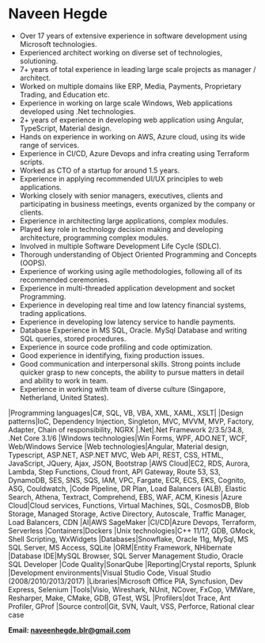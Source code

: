 # Naveen Hegde

* Over 17 years of extensive experience in software development using Microsoft technologies.
* Experienced architect working on diverse set of technologies, solutioning.
* 7+ years of total experience in leading large scale projects as manager / architect.
* Worked on multiple domains like ERP, Media, Payments, Proprietary Trading, and Education etc.
* Experience in working on large scale Windows, Web applications developed using .Net technologies.
* 2+ years of experience in developing web application using Angular, TypeScript, Material design.
* Hands on experience in working on AWS, Azure cloud, using its wide range of services.
* Experience in CI/CD, Azure Devops and infra creating using Terraform scripts.
* Worked as CTO of a startup for around 1.5 years.
* Experience in applying recommended UI/UX principles to web applications.
* Working closely with senior managers, executives, clients and participating in business meetings, events organized by the company or clients.
* Experience in architecting large applications, complex modules.
* Played key role in technology decision making and developing architecture, programming complex modules.
* Involved in multiple Software Development Life Cycle (SDLC).
* Thorough understanding of Object Oriented Programming and Concepts (OOPS).
* Experience of working using agile methodologies, following all of its recommended ceremonies.
* Experience in multi-threaded application development and socket Programming.
* Experience in developing real time and low latency financial systems, trading applications.
* Experience in developing low latency service to handle payments.
* Database Experience in MS SQL, Oracle. MySql Database and writing SQL queries, stored procedures.
* Experience in source code profiling and code optimization.
* Good experience in identifying, fixing production issues.
* Good communication and interpersonal skills. Strong points include quicker grasp to new concepts, the ability to pursue matters in detail and ability to work in team.
* Experience in working with team of diverse culture (Singapore, Netherland, United States).

|Programming languages|C#, SQL, VB, VBA, XML, XAML, XSLT|
|Design patterns|IoC, Dependency Injection, Singleton, MVC, MVVM, MVP, Factory, Adapter, Chain of responsibility, NGRX
|.Net|.Net Framework 2/3.5/34.8, .Net Core 3.1/6
|Windows technologies|Win Forms, WPF, ADO.NET, WCF, Web/Windows Service
|Web technologies|Angular, Material design, Typescript, ASP.NET, ASP.NET MVC, Web API, REST, CSS, HTML, JavaScript, JQuery, Ajax, JSON, Bootstrap
|AWS Cloud|EC2, RDS, Aurora, Lambda, Step Functions, Cloud front, API Gateway, Route 53, S3, DynamoDB, SES, SNS, SQS, IAM, VPC, Fargate, ECR, ECS, EKS, Cognito, ASG, Couldwatch, |Code Pipeline, DR Plan, Load Balancers (ALB), Elastic Search, Athena, Textract, Comprehend, EBS, WAF, ACM, Kinesis
|Azure Cloud|Cloud services, Functions, Virtual Machines, SQL, CosmosDB, Blob Storage, Managed Storage, Active Directory, Autoscale, Traffic Manager, Load Balancers, CDN
|AI|AWS SageMaker
|CI/CD|Azure Devops, Terraform, Serverless
|Containers|Dockers
|Unix technologies|C++ 11/17, GDB, GMock, Shell Scripting, WxWidgets
|Databases|Snowflake, Oracle 11g, MySql, MS SQL Server, MS Access, SQLite
|ORM|Entity Framework, NHibernate
|Database IDE|MySQL Browser, SQL Server Management Studio, Oracle SQL Developer
|Code Quality|SonarQube
|Reporting|Crystal reports, Splunk
|Development environments|Visual Studio Code, Visual Studio (2008/2010/2013/2017)
|Libraries|Microsoft Office PIA, Syncfusion, Dev Express, Selenium
|Tools|Visio, Wireshark, NUnit, NCover, FxCop, VMWare, Resharper, Make, CMake, GDB, GTest, WSL
|Profilers|dot Trace, Ant Profiler, GProf
|Source control|Git, SVN, Vault, VSS, Perforce, Rational clear case

**Email: naveenhegde.blr@gmail.com**


